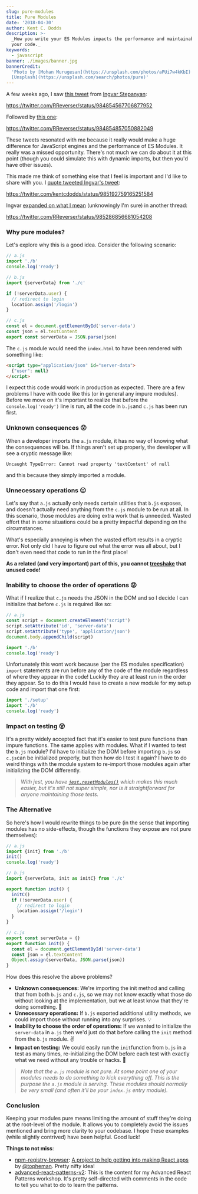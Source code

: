 ```yaml
---
slug: pure-modules
title: Pure Modules
date: '2018-04-30'
author: Kent C. Dodds
description: >-
  _How you write your ES Modules impacts the performance and maintainability of
  your code._
keywords:
  - javascript
banner: ./images/banner.jpg
bannerCredit:
  'Photo by [Mohan Murugesan](https://unsplash.com/photos/aPUi7w4kKbI) on
  [Unsplash](https://unsplash.com/search/photos/pure)'
---
```


A few weeks ago, I saw
[this tweet](https://twitter.com/RReverser/status/984854567706877952) from
[Ingvar Stepanyan](https://medium.com/u/b9f26c3c865c):

https://twitter.com/RReverser/status/984854567706877952

Followed by [this one](https://twitter.com/RReverser/status/984854857050882049):

https://twitter.com/RReverser/status/984854857050882049

These tweets resonated with me because it really would make a huge difference
for JavaScript engines and the performance of ES Modules. It really was a missed
opportunity. There's not much we can do about it at this point (though you could
simulate this with dynamic imports, but then you'd have other issues).

This made me think of something else that I feel is important and I'd like to
share with you. I
[quote tweeted Ingvar's tweet](https://twitter.com/kentcdodds/status/985192759165251584):

https://twitter.com/kentcdodds/status/985192759165251584

Ingvar
[expanded on what I mean](https://twitter.com/RReverser/status/985286856681054208)
(unknowingly I'm sure) in another thread:

https://twitter.com/RReverser/status/985286856681054208

### Why pure modules?

Let's explore why this is a good idea. Consider the following scenario:

```js
// a.js
import './b'
console.log('ready')

// b.js
import {serverData} from './c'

if (!serverData.user) {
  // redirect to login
  location.assign('/login')
}

// c.js
const el = document.getElementById('server-data')
const json = el.textContent
export const serverData = JSON.parse(json)
```

The `c.js` module would need the `index.html` to have been rendered with
something like:

```html
<script type="application/json" id="server-data">
  {"user": null}
</script>
```

I expect this code would work in production as expected. There are a few
problems I have with code like this (or in general any impure modules). Before
we move on it's important to realize that before the `console.log('ready')` line
is run, all the code in `b.js`and `c.js` has been run first.

### Unknown consequences 😮

When a developer imports the `a.js` module, it has no way of knowing what the
consequences will be. If things aren't set up properly, the developer will see a
cryptic message like:

```
Uncaught TypeError: Cannot read property 'textContent' of null
```

and this because they simply imported a module.

### Unnecessary operations 😐

Let's say that `a.js` actually only needs certain utilities that `b.js` exposes,
and doesn't actually need anything from the `c.js` module to be run at all. In
this scenario, those modules are doing extra work that is unneeded. Wasted
effort that in some situations could be a pretty impactful depending on the
circumstances.

What's especially annoying is when the wasted effort results in a cryptic error.
Not only did I have to figure out what the error was all about, but I don't even
need that code to run in the first place!

**As a related (and very important) part of this, you cannot
[treeshake](https://developer.mozilla.org/en-US/docs/Glossary/Tree_shaking) that
unused code!**

### Inability to choose the order of operations 😡

What if I realize that `c.js` needs the JSON in the DOM and so I decide I can
initialize that before `c.js` is required like so:

```js
// a.js
const script = document.createElement('script')
script.setAttribute('id', 'server-data')
script.setAttribute('type', 'application/json')
document.body.appendChild(script)

import './b'
console.log('ready')
```

Unfortunately this wont work because (per the ES modules specification) `import`
statements are run before any of the code of the module regardless of where they
appear in the code! Luckily they are at least run in the order they appear. So
to do this I would have to create a new module for my setup code and import that
one first:

```js
import './setup'
import './b'
console.log('ready')
```

### Impact on testing 😵

It's a pretty widely accepted fact that it's easier to test pure functions than
impure functions. The same applies with modules. What if I wanted to test the
`b.js` module? I'd have to initialize the DOM before importing `b.js` so
`c.js`can be initialized properly, but then how do I test it again? I have to do
weird things with the module system to re-import those modules again after
initializing the DOM differently.

> _With jest, you have
> [`jest.resetModules()`](https://facebook.github.io/jest/docs/en/jest-object.html#jestresetmodules)
> which makes this much easier, but it's still not super simple, nor is it
> straightforward for anyone maintaining those tests._

### The Alternative

So here's how I would rewrite things to be pure (in the sense that importing
modules has no side-effects, though the functions they expose are not pure
themselves):

```javascript
// a.js
import {init} from './b'
init()
console.log('ready')

// b.js
import {serverData, init as initC} from './c'

export function init() {
  initC()
  if (!serverData.user) {
    // redirect to login
    location.assign('/login')
  }
}

// c.js
export const serverData = {}
export function init() {
  const el = document.getElementById('server-data')
  const json = el.textContent
  Object.assign(serverData, JSON.parse(json))
}
```

How does this resolve the above problems?

- **Unknown consequences:** We're importing the init method and calling that
  from both `b.js` and `c.js`, so we may not know exactly what those do without
  looking at the implementation, but we at least know that they're doing
  something. 💯
- **Unnecessary operations:** If `b.js` exported additional utility methods, we
  could import those without running into any surprises. 💡
- **Inability to choose the order of operations:** If we wanted to initialize
  the `server-data` in `a.js` then we'd just do that before calling the `init`
  method from the `b.js` module. ✌️
- **Impact on testing:** We could easily run the `init`function from `b.js` in a
  test as many times, re-initializing the DOM before each test with exactly what
  we need without any trouble or hacks. 🎉

> _Note that the `a.js` module is not pure. At some point one of your modules
> needs to do something to kick everything off. This is the purpose the `a.js`
> module is serving. These modules should normally be very small (and often
> it'll be your `index.js` entry module)._

### Conclusion

Keeping your modules pure means limiting the amount of stuff they're doing at
the root-level of the module. It allows you to completely avoid the issues
mentioned and bring more clarity to your codebase. I hope these examples (while
slightly contrived) have been helpful. Good luck!

**Things to not miss**:

- [npm-registry-browser](https://topheman.github.io/npm-registry-browser):
  [A project to help getting into making React apps](http://dev.topheman.com/project-to-help-getting-into-making-react-apps/)
  by [@topheman](https://twitter.com/topheman). Pretty nifty idea!
- [advanced-react-patterns-v2](https://github.com/kentcdodds/advanced-react-patterns-v2):
  This is the content for my Advanced React Patterns workshop. It's pretty
  self-directed with comments in the code to tell you what to do to learn the
  patterns.
